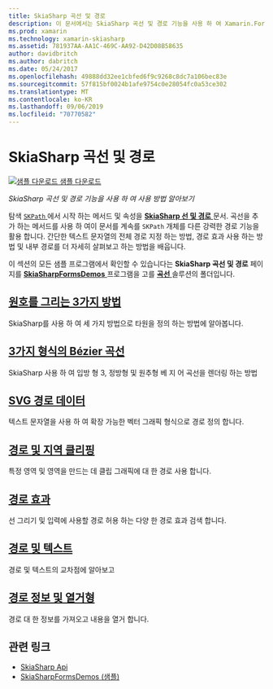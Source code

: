 ```yaml
---
title: SkiaSharp 곡선 및 경로
description: 이 문서에서는 SkiaSharp 곡선 및 경로 기능을 사용 하 여 Xamarin.Forms 응용 프로그램에서 사용 하는 방법에 설명 하 고 샘플 코드를 사용 하 여이 보여 줍니다.
ms.prod: xamarin
ms.technology: xamarin-skiasharp
ms.assetid: 781937AA-AA1C-469C-AA92-D42D08B58635
author: davidbritch
ms.author: dabritch
ms.date: 05/24/2017
ms.openlocfilehash: 49888dd32ee1cbfed6f9c9268c8dc7a106bec83e
ms.sourcegitcommit: 57f815bf0024b1afe9754c0e28054fc0a53ce302
ms.translationtype: MT
ms.contentlocale: ko-KR
ms.lasthandoff: 09/06/2019
ms.locfileid: "70770582"
---
```

# <a name="skiasharp-curves-and-paths"></a>SkiaSharp 곡선 및 경로

[![샘플 다운로드](~/media/shared/download.png) 샘플 다운로드](https://docs.microsoft.com/samples/xamarin/xamarin-forms-samples/skiasharpforms-demos)

_SkiaSharp 곡선 및 경로 기능을 사용 하 여 사용 방법 알아보기_

탐색 [ `SKPath` ](xref:SkiaSharp.SKPath) 에서 시작 하는 메서드 및 속성을 [ **SkiaSharp 선 및 경로** ](../paths/index.md) 문서. 곡선을 추가 하는 메서드를 사용 하 여이 문서를 계속를 `SKPath` 개체를 다른 강력한 경로 기능을 활용 합니다. 간단한 텍스트 문자열의 전체 경로 지정 하는 방법, 경로 효과 사용 하는 방법 및 내부 경로를 더 자세히 살펴보고 하는 방법을 배웁니다.

이 섹션의 모든 샘플 프로그램에서 확인할 수 있습니다는 **SkiaSharp 곡선 및 경로** 페이지를 [ **SkiaSharpFormsDemos** ](https://docs.microsoft.com/samples/xamarin/xamarin-forms-samples/skiasharpforms-demos) 프로그램을 고를 [  **곡선** ](https://github.com/xamarin/xamarin-forms-samples/tree/master/SkiaSharpForms/Demos/Demos/SkiaSharpFormsDemos/Curves) 솔루션의 폴더입니다.

## <a name="three-ways-to-draw-an-arcarcsmd"></a>[원호를 그리는 3가지 방법](arcs.md)

SkiaSharp를 사용 하 여 세 가지 방법으로 타원을 정의 하는 방법에 알아봅니다.

## <a name="three-types-of-bzier-curvesbeziersmd"></a>[3가지 형식의 Bézier 곡선](beziers.md)

SkiaSharp 사용 하 여 입방 형 3, 정방형 및 원추형 베 지 어 곡선을 렌더링 하는 방법

## <a name="svg-path-datapath-datamd"></a>[SVG 경로 데이터](path-data.md)

텍스트 문자열을 사용 하 여 확장 가능한 벡터 그래픽 형식으로 경로 정의 합니다.

## <a name="clipping-with-paths-and-regionsclippingmd"></a>[경로 및 지역 클리핑](clipping.md)

특정 영역 및 영역을 만드는 데 클립 그래픽에 대 한 경로 사용 합니다.

## <a name="path-effectseffectsmd"></a>[경로 효과](effects.md)

선 그리기 및 입력에 사용할 경로 허용 하는 다양 한 경로 효과 검색 합니다.

## <a name="paths-and-texttext-pathsmd"></a>[경로 및 텍스트](text-paths.md)

경로 및 텍스트의 교차점에 알아보고

## <a name="path-information-and-enumerationinformationmd"></a>[경로 정보 및 열거형](information.md)

경로 대 한 정보를 가져오고 내용을 열거 합니다.

## <a name="related-links"></a>관련 링크

- [SkiaSharp Api](https://docs.microsoft.com/dotnet/api/skiasharp)
- [SkiaSharpFormsDemos (샘플)](https://docs.microsoft.com/samples/xamarin/xamarin-forms-samples/skiasharpforms-demos)
